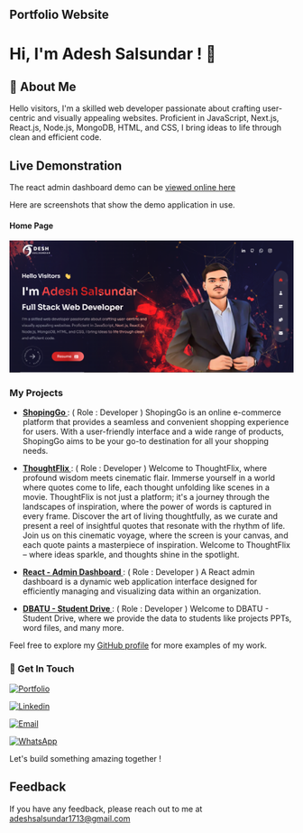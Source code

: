 ## Portfolio Website

# Hi, I'm Adesh Salsundar ! 👋

## 🚀 About Me

Hello visitors, I'm a skilled web developer passionate about crafting user-centric and visually appealing websites. Proficient in JavaScript, Next.js, React.js, Node.js, MongoDB, HTML, and CSS, I bring ideas to life through clean and efficient code.

## Live Demonstration

The react admin dashboard demo can be [viewed online here](https://adesh-nine.vercel.app/)

Here are screenshots that show the demo application in use.

#### Home Page

![Home Page](./public/assets/images/homepage.png?raw=true "Optional Title")

### My Projects

- **[ShopingGo ](https://shopinggo.vercel.app/)** : ( Role : Developer ) ShopingGo is an online e-commerce platform that provides a seamless and convenient shopping experience for users. With a user-friendly interface and a wide range of products, ShopingGo aims to be your go-to destination for all your shopping needs.

- **[ThoughtFlix ](https://thoughtflix.vercel.app/)** : ( Role : Developer ) Welcome to ThoughtFlix, where profound wisdom meets cinematic flair. Immerse yourself in a world where quotes come to life, each thought unfolding like scenes in a movie. ThoughtFlix is not just a platform; it's a journey through the landscapes of inspiration, where the power of words is captured in every frame. Discover the art of living thoughtfully, as we curate and present a reel of insightful quotes that resonate with the rhythm of life. Join us on this cinematic voyage, where the screen is your canvas, and each quote paints a masterpiece of inspiration. Welcome to ThoughtFlix – where ideas sparkle, and thoughts shine in the spotlight.

- **[React - Admin Dashboard ](https://reactadmindashboard-seven.vercel.app/)** : ( Role : Developer ) A React admin dashboard is a dynamic web application interface designed for efficiently managing and visualizing data within an organization.

- **[DBATU - Student Drive ](https://dbatustudentdrive.vercel.app/)** : ( Role : Developer ) Welcome to DBATU - Student Drive, where we provide the data to students like projects PPTs, word files, and many more.

Feel free to explore my [GitHub profile](https://github.com/MRadesh3) for more examples of my work.

### 🔗 Get In Touch

[![Portfolio](https://img.shields.io/badge/my_portfolio-000?style=for-the-badge&logo=ko-fi&logoColor=white)](https://adeshsalsundar.online/)

[![Linkedin](https://img.shields.io/badge/linkedin-0A66C2?style=for-the-badge&logo=linkedin&logoColor=white)](https://www.linkedin.com/in/adesh-salsundar-a73b4121a/)

[![Email](https://img.shields.io/badge/Gmail-D14836?style=for-the-badge&logo=gmail&logoColor=white)](mailto:adeshsalsundar1713@gmail.com)

[![WhatsApp](https://img.shields.io/badge/WhatsApp-25D366?style=for-the-badge&logo=whatsapp&logoColor=white)](https://wa.me/8080120538?text=Welcome%20to%20thoughtFlix)

Let's build something amazing together !

## Feedback

If you have any feedback, please reach out to me at adeshsalsundar1713@gmail.com
